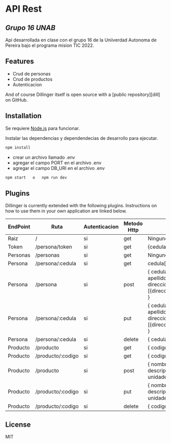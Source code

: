 # API Rest
## _Grupo 16 UNAB_




Api desarrollada en clase con el grupo 16 de la Uniiverdad Autonoma de Pereira bajo el programa mision TIC 2022.



## Features

- Crud de personas
- Crud de productos
- Autenticacion


And of course Dillinger itself is open source with a [public repository][dill]
 on GitHub.

## Installation

Se requiere [Node.js](https://nodejs.org/)  para funcionar.

Instalar las dependencias y dependendecias de desarrollo para ejecutar.

```sh
npm install
```
- crear un archivo llamado .env
- agregar el campo PORT en el archivo .env
- agregar el campo DB_URI en el archivo .env
```sh
npm start   o   npm run dev
```
## Plugins

Dillinger is currently extended with the following plugins.
Instructions on how to use them in your own application are linked below.

| EndPoint | Ruta | Autenticacion | Metodo Http | Campos |
| ------ | ------ |---------------|-------------|--------|
| Raiz | / | si | get | Ninguno|
| Token | /persona/token | si | get | {cedula:String}|
| Personas | /personas | si | get | Ninguno |
| Persona | /persona/:cedula | si | get | cedula[numero] |
| Persona | /persona | si | post | {   cedula:String,                       nombre:String,                                                          apellido:String,                                                        telefono:String,                                                            direcciones: [{direccion:String,ciudad:String}] } |
| Persona | /persona/:cedula | si | put | {   cedula:String,                       nombre:String,                                                          apellido:String,                                                        telefono:String,                                                            direcciones: [{direccion:String,ciudad:String}] } |
| Persona |/persona/:cedula | si | delete | {   cedula:String } |
| Producto | /producto | si | get | {   codigo:String } |
| Producto | /producto/:codigo | si | get | {   codigo:String } |
| Producto | /producto | si | post | {   nombre:String,                       codigo:String,                                                          descripcion:String,                                                        precio:String,                                                               unidades: String } ||
| Producto | /producto/:codigo | si | put | {   nombre:String,                       codigo:String,                                                          descripcion:String,                                                        precio:String,                                                               unidades: String } |
| Producto | /producto/:codigo | si | delete | {   codigo:String } |


## License

MIT
